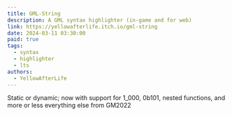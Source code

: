 ```yaml
---
title: GML-String
description: A GML syntax highlighter (in-game and for web)
link: https://yellowafterlife.itch.io/gml-string
date: 2024-03-11 03:30:00
paid: true
tags:
  - syntax
  - highlighter
  - lts
authors:
  - YellowAfterLife
---
```


Static or dynamic; now with support for 1_000, 0b101, nested functions, and more or less everything else from GM2022